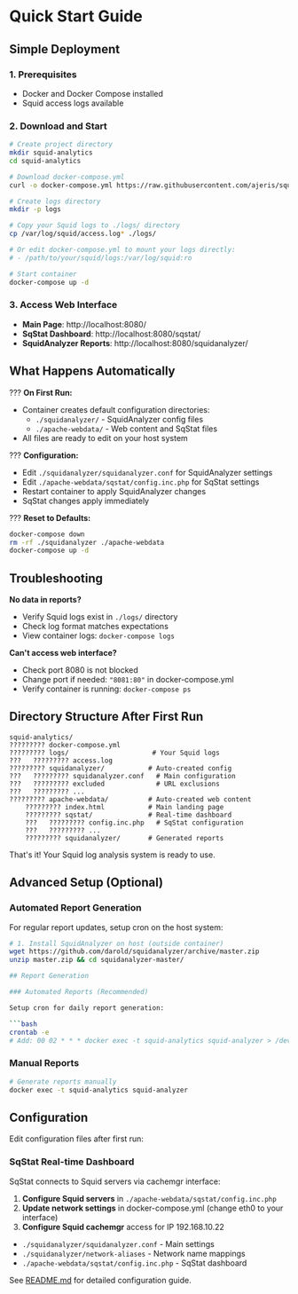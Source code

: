 # Quick Start Guide

## Simple Deployment

### 1. Prerequisites

- Docker and Docker Compose installed
- Squid access logs available

### 2. Download and Start

```bash
# Create project directory
mkdir squid-analytics
cd squid-analytics

# Download docker-compose.yml
curl -o docker-compose.yml https://raw.githubusercontent.com/ajeris/squid-monitoring/main/docker-compose.yml

# Create logs directory
mkdir -p logs

# Copy your Squid logs to ./logs/ directory
cp /var/log/squid/access.log* ./logs/

# Or edit docker-compose.yml to mount your logs directly:
# - /path/to/your/squid/logs:/var/log/squid:ro

# Start container
docker-compose up -d
```

### 3. Access Web Interface

- **Main Page**: http://localhost:8080/
- **SqStat Dashboard**: http://localhost:8080/sqstat/
- **SquidAnalyzer Reports**: http://localhost:8080/squidanalyzer/

## What Happens Automatically

??? **On First Run:**
- Container creates default configuration directories:
  - `./squidanalyzer/` - SquidAnalyzer config files
  - `./apache-webdata/` - Web content and SqStat files
- All files are ready to edit on your host system

??? **Configuration:**
- Edit `./squidanalyzer/squidanalyzer.conf` for SquidAnalyzer settings
- Edit `./apache-webdata/sqstat/config.inc.php` for SqStat settings
- Restart container to apply SquidAnalyzer changes
- SqStat changes apply immediately

??? **Reset to Defaults:**
```bash
docker-compose down
rm -rf ./squidanalyzer ./apache-webdata
docker-compose up -d
```

## Troubleshooting

**No data in reports?**
- Verify Squid logs exist in `./logs/` directory
- Check log format matches expectations
- View container logs: `docker-compose logs`

**Can't access web interface?**
- Check port 8080 is not blocked
- Change port if needed: `"8081:80"` in docker-compose.yml
- Verify container is running: `docker-compose ps`

## Directory Structure After First Run

```
squid-analytics/
????????? docker-compose.yml
????????? logs/                     # Your Squid logs
???   ????????? access.log
????????? squidanalyzer/           # Auto-created config
???   ????????? squidanalyzer.conf   # Main configuration
???   ????????? excluded             # URL exclusions
???   ????????? ...
????????? apache-webdata/          # Auto-created web content
    ????????? index.html           # Main landing page
    ????????? sqstat/              # Real-time dashboard
    ???   ????????? config.inc.php   # SqStat configuration
    ???   ????????? ...
    ????????? squidanalyzer/       # Generated reports
```

That's it! Your Squid log analysis system is ready to use.

## Advanced Setup (Optional)

### Automated Report Generation

For regular report updates, setup cron on the host system:

```bash
# 1. Install SquidAnalyzer on host (outside container)
wget https://github.com/darold/squidanalyzer/archive/master.zip
unzip master.zip && cd squidanalyzer-master/

## Report Generation

### Automated Reports (Recommended)

Setup cron for daily report generation:

```bash
crontab -e
# Add: 00 02 * * * docker exec -t squid-analytics squid-analyzer > /dev/null 2>&1
```

### Manual Reports

```bash
# Generate reports manually
docker exec -t squid-analytics squid-analyzer
```

## Configuration

Edit configuration files after first run:

### SqStat Real-time Dashboard

SqStat connects to Squid servers via cachemgr interface:

1. **Configure Squid servers** in `./apache-webdata/sqstat/config.inc.php`
2. **Update network settings** in docker-compose.yml (change eth0 to your interface)
3. **Configure Squid cachemgr** access for IP 192.168.10.22


- `./squidanalyzer/squidanalyzer.conf` - Main settings
- `./squidanalyzer/network-aliases` - Network name mappings
- `./apache-webdata/sqstat/config.inc.php` - SqStat dashboard

See [README.md](README.md#squidanalyzer-configuration) for detailed configuration guide.

